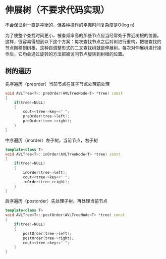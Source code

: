 # 伸展树（不要求代码实现）

不会保证树一直是平衡的，但各种操作的平摊时间复杂度是O(log n)

为了使整个查找时间更小，被查频率高的那些节点应当经常处于靠近树根的位置。这样，很容易得想到以下这个方案：每次查找节点之后对树进行重构，把被查找的节点搬移到树根，这种自调整形式的二叉查找树就是伸展树。每次对伸展树进行操作后，它均会通过旋转的方法把被访问节点旋转到树根的位置。

## 树的遍历

先序遍历（preorder）当前节点在其子节点处理前处理

```cpp
void AVLTree<T>::preOrder(AVLTreeNode<T> *tree) const
{
    if(tree!=NULL)
    {
        cout<<tree->key<<" ";
        preOrder(tree->left);
        preOrder(tree->right);
    }
}
```

中序遍历（inorder）左子树，当前节点，右子树

```cpp
template<class T>
void AVLTree<T>::inOrder(AVLTreeNode<T> *tree) const
{
    if(tree!=NULL)
    {
        inOrder(tree->left);
        cout<<tree->key<<" ";
        inOrder(tree->right);
    }
}
```

后序遍历（postorder）先处理子树，再处理当前节点

```cpp
template<class T>
void AVLTree<T>::postOrder(AVLTreeNode<T> *tree) const
{
    if(tree!=NULL)
    {
        postOrder(tree->left);
        postOrder(tree->right);
        cout<<tree->key<<" ";
    }
}
```

